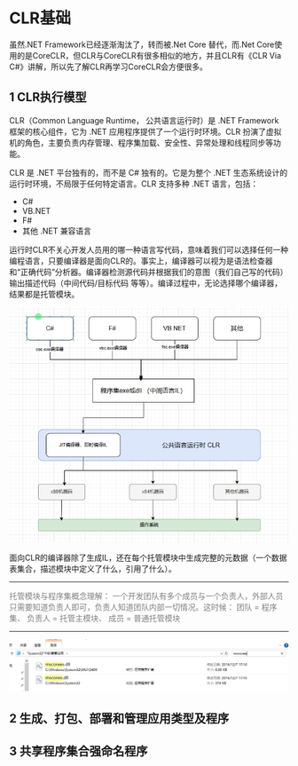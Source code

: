 # CLR基础
虽然\.NET Framework已经逐渐淘汰了，转而被\.Net Core 替代，而\.Net Core使用的是CoreCLR，但CLR与CoreCLR有很多相似的地方，并且CLR有《CLR Via C#》讲解，所以先了解CLR再学习CoreCLR会方便很多。

## 1 CLR执行模型
CLR（Common Language Runtime， 公共语言运行时）是  .NET Framework  框架的核心组件，它为 .NET 应用程序提供了一个运行时环境。CLR 扮演了虚拟机的角色，主要负责内存管理、程序集加载、安全性、异常处理和线程同步等功能。

CLR 是 .NET 平台独有的，而不是 C# 独有的。它是为整个 .NET 生态系统设计的运行时环境，不局限于任何特定语言。CLR 支持多种 .NET 语言，包括：
- C#
- VB\.NET
- F#
- 其他 .NET 兼容语言

运行时CLR不关心开发人员用的哪一种语言写代码，意味着我们可以选择任何一种编程语言，只要编译器是面向CLR的。事实上，编译器可以视为是语法检查器和“正确代码”分析器。编译器检测源代码并根据我们的意图（我们自己写的代码）输出描述代码（中间代码/目标代码 等等）。编译过程中，无论选择哪个编译器，结果都是托管模块。

![2024-11-13-03-35-49.png](./images/2024-11-13-03-35-49.png)

面向CLR的编译器除了生成IL，还在每个托管模块中生成完整的元数据（一个数据表集合，描述模块中定义了什么，引用了什么）。


<hr>
<div style="color:grey">
托管模块与程序集概念理解：
一个开发团队有多个成员与一个负责人，外部人员只需要知道负责人即可，负责人知道团队内部一切情况。这时候：
团队 = 程序集、
负责人 = 托管主模块、
成员 = 普通托管模块
</div>
<hr>



![2024-11-18-21-03-51.png](./images/2024-11-18-21-03-51.png)

## 2 生成、打包、部署和管理应用类型及程序

## 3 共享程序集合强命名程序